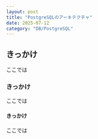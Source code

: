 ```yaml
---
layout: post
title: "PostgreSQLのアーキテクチャ"
date: 2025-07-12
category: "DB/PostgreSQL"
---
```


## きっかけ
ここでは

### きっかけ
ここでは



#### きっかけ
ここでは
